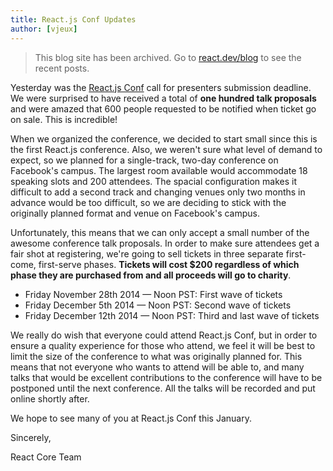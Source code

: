 ```yaml
---
title: React.js Conf Updates
author: [vjeux]
---
```


<div class="scary">

> This blog site has been archived. Go to [react.dev/blog](https://pt-br.react.dev/blog) to see the recent posts.

</div>

Yesterday was the [React.js Conf](http://conf.reactjs.com/index.html) call for presenters submission deadline. We were
surprised to have received a total of **one hundred talk proposals** and were
amazed that 600 people requested to be notified when ticket go on sale. This is incredible!

When we organized the conference, we decided to start small since this is the
first React.js conference. Also, we weren't sure what level of demand to expect,
so we planned for a single-track, two-day conference on Facebook's campus. The
largest room available would accommodate 18 speaking slots and 200 attendees.
The spacial configuration makes it difficult to add a second track and changing
venues only two months in advance would be too difficult, so we are deciding to
stick with the originally planned format and venue on Facebook's campus.

Unfortunately, this means that we can only accept a small number of the awesome
conference talk proposals. In order to make sure attendees get a fair shot at
registering, we're going to sell tickets in three separate first-come,
first-serve phases. **Tickets will cost $200 regardless of which phase they are
purchased from and all proceeds will go to charity**.

- Friday November 28th 2014 — Noon PST: First wave of tickets
- Friday December 5th 2014 — Noon PST: Second wave of tickets
- Friday December 12th 2014 — Noon PST: Third and last wave of tickets

We really do wish that everyone could attend React.js Conf, but in order to
ensure a quality experience for those who attend, we feel it will be best to
limit the size of the conference to what was originally planned for. This means
that not everyone who wants to attend will be able to, and many talks that
would be excellent contributions to the conference will have to be postponed
until the next conference. All the talks will be recorded and put online shortly after.

We hope to see many of you at React.js Conf this January.

Sincerely,

React Core Team
